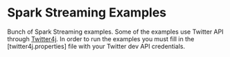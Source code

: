 # Spark Streaming Examples

Bunch of Spark Streaming examples.
Some of the examples use Twitter API through [Twitter4j](http://twitter4j.org).
In order to run the examples you must fill in the [twitter4j.properties] file with your Twitter dev API credentials.
